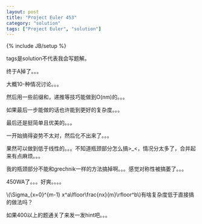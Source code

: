 ```yaml
---
layout: post
title: "Project Euler 453"
category: "solution"
tags: ["Project Euler", "solution"]
---
```

{% include JB/setup %}

tags是solution不代表我会写题解。

终于A掉了。。。

大概10-种情况讨论。。。

然后用一些前缀和，递推等技巧能做到O(nm)的。。。

如果最后一步能做的话也许能到更好的复杂度。。。

最后还是挺简单且优美的。。。

一开始搞得姿势不太对，然后化不出来了。。。

果然可以做到低于线性的。。。不知道瓶颈部分怎么搞>_<，情况分太多了，合并起来有点麻烦。。。

我的瓶颈部分不能和grechnik一样的方法搞掉啊。。。感觉对称性被搞萎了。。。

450WA了。。。好爽。。。。

\\(\Sigma_{x=0}^{m-1} x^a\lfloor\frac{nx}{m}\rfloor^b\\)有啥复杂度低于直接搞的做法吗？

如果400以上的题通关了来发一发hint吧。。。